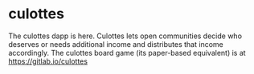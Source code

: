 # culottes
The culottes dapp is here. Culottes lets open communities decide who deserves or needs additional income and distributes that income accordingly. The culottes board game (its paper-based equivalent) is at https://gitlab.io/culottes
